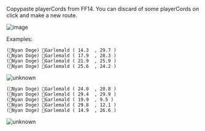 Copypaste playerCords from FF14. You can discard of some playerCords on click and make a new route.



![image](https://github.com/Beatoriche-sama/IriskaWebTools/assets/77235839/0837cfb6-7e21-4a55-8e53-e3f163c57669)


Examples:


```
(Nyan Doge) Garlemald ( 14.3  , 29.7 )
(Nyan Doge) Garlemald ( 17.9  , 28.3 )
(Nyan Doge) Garlemald ( 21.9  , 25.9 )
(Nyan Doge) Garlemald ( 25.6  , 24.2 )
```



![unknown](https://github.com/Beatoriche-sama/IriskaWebTools/assets/77235839/8205673a-759e-4709-8d16-cc45e82fec79)


```
(Nyan Doge) Garlemald ( 24.0  , 20.8 )
(Nyan Doge) Garlemald ( 29.4  , 29.9 )
(Nyan Doge) Garlemald ( 19.9  , 9.5 )
(Nyan Doge) Garlemald ( 29.8  , 12.1 )
(Nyan Doge) Garlemald ( 14.9  , 26.6 )
```

![unknown](https://github.com/Beatoriche-sama/IriskaWebTools/assets/77235839/0d801503-ceda-49cc-9b1f-a136a8edadce)
